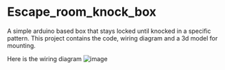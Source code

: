 # Escape_room_knock_box
A simple arduino based box that stays locked until knocked in a specific pattern. This project contains the code, wiring diagram and a 3d model for mounting.

Here is the wiring diagram
![image](https://user-images.githubusercontent.com/29553708/148707027-20da2818-269f-4867-9f2d-5b04d0f03936.png)


